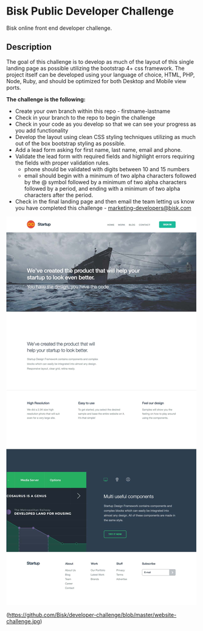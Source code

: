 # Bisk Public Developer Challenge
Bisk online front end developer challenge.

## Description
The goal of this challenge is to develop as much of the layout of this single landing page as possible utilizing the bootstrap 4+ css framework.
The project itself can be developed using your language of choice, HTML, PHP, Node, Ruby, and should be optimized for both Desktop and Mobile view ports.

__The challenge is the following:__
  - Create your own branch within this repo - firstname-lastname
  - Check in your branch to the repo to begin the challenge
  - Check in your code as you develop so that we can see your progress as you add functionality
  - Develop the layout using clean CSS styling techniques utilizing as much out of the box bootstrap styling as possible.
  - Add a lead form asking for first name, last name, email and phone.
  - Validate the lead form with required fields and highlight errors requiring the fields with proper validation rules.
    - phone should be validated with digits between 10 and 15 numbers
    - email should begin with a minimum of two alpha characters followed by the @ symbol followed by a minimum of two alpha characters followed by a period, and ending with a minimum of two alpha characters after the period.
  - Check in the final landing page and then email the team letting us know you have completed this challenge - <a href="mailto:marketing-developers@bisk.com">marketing-developers@bisk.com</a>

  <style>img { border: 1px solid ##888; }</style>
  <div><img src="https://github.com/Bisk/developer-challenge/blob/master/website-challenge.jpg" /></div>

(https://github.com/Bisk/developer-challenge/blob/master/website-challenge.jpg)
